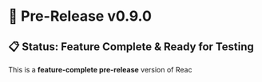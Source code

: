 # 🚀 Pre-Release v0.9.0

## 📋 Status: Feature Complete & Ready for Testing

This is a **feature-complete pre-release** version of Reac